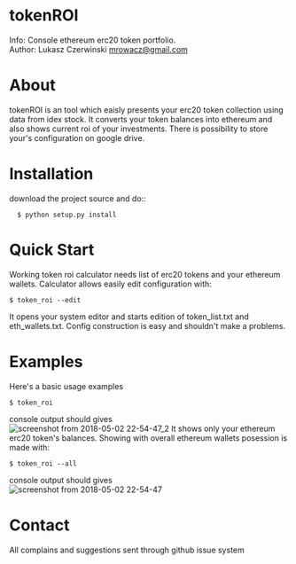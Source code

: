 tokenROI
========
Info: Console ethereum erc20 token portfolio.<br>
Author: Lukasz Czerwinski <mrowacz@gmail.com>

About
=====

tokenROI is an tool which eaisly presents your erc20 token collection
using data from idex stock.
It converts your token balances into ethereum and also shows current roi
of your investments. There is possibility to store your's configuration on
google drive.

Installation
============
download the project source and do::
```
  $ python setup.py install
```

Quick Start
============
Working token roi calculator needs list of erc20 tokens and your ethereum wallets.
Calculator allows easily edit configuration with:
```
$ token_roi --edit
```
It opens your system editor and starts edition of token_list.txt and
eth_wallets.txt. Config construction is easy and shouldn't make a problems.

Examples
========
Here's a basic usage examples
```
$ token_roi
```
console output should gives<br>
![screenshot from 2018-05-02 22-54-47_2](https://user-images.githubusercontent.com/11421787/39549323-be20f950-4e5d-11e8-8d3e-5122eec3e50b.png)
It shows only your ethereum erc20 token's balances. Showing with overall ethereum wallets
posession is made with:
```
$ token_roi --all
```
console output should gives<br>
![screenshot from 2018-05-02 22-54-47](https://user-images.githubusercontent.com/11421787/39549080-d9820492-4e5c-11e8-8bbd-a1d0873fda5b.png)

Contact
=======
All complains and suggestions sent through github issue system